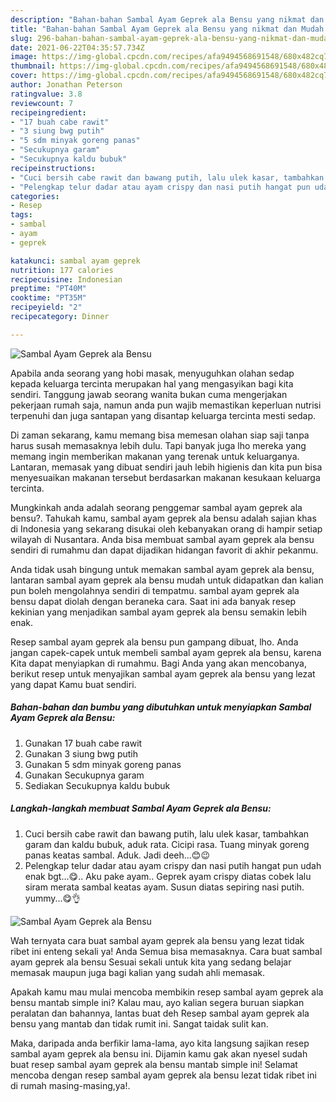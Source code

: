 ```yaml
---
description: "Bahan-bahan Sambal Ayam Geprek ala Bensu yang nikmat dan Mudah Dibuat"
title: "Bahan-bahan Sambal Ayam Geprek ala Bensu yang nikmat dan Mudah Dibuat"
slug: 296-bahan-bahan-sambal-ayam-geprek-ala-bensu-yang-nikmat-dan-mudah-dibuat
date: 2021-06-22T04:35:57.734Z
image: https://img-global.cpcdn.com/recipes/afa9494568691548/680x482cq70/sambal-ayam-geprek-ala-bensu-foto-resep-utama.jpg
thumbnail: https://img-global.cpcdn.com/recipes/afa9494568691548/680x482cq70/sambal-ayam-geprek-ala-bensu-foto-resep-utama.jpg
cover: https://img-global.cpcdn.com/recipes/afa9494568691548/680x482cq70/sambal-ayam-geprek-ala-bensu-foto-resep-utama.jpg
author: Jonathan Peterson
ratingvalue: 3.8
reviewcount: 7
recipeingredient:
- "17 buah cabe rawit"
- "3 siung bwg putih"
- "5 sdm minyak goreng panas"
- "Secukupnya garam"
- "Secukupnya kaldu bubuk"
recipeinstructions:
- "Cuci bersih cabe rawit dan bawang putih, lalu ulek kasar, tambahkan garam dan kaldu bubuk, aduk rata. Cicipi rasa. Tuang minyak goreng panas keatas sambal. Aduk. Jadi deeh...😊😉"
- "Pelengkap telur dadar atau ayam crispy dan nasi putih hangat pun udah enak bgt...😋.. Aku pake ayam.. Geprek ayam crispy diatas cobek lalu siram merata sambal keatas ayam. Susun diatas sepiring nasi putih. yummy...😋👌"
categories:
- Resep
tags:
- sambal
- ayam
- geprek

katakunci: sambal ayam geprek 
nutrition: 177 calories
recipecuisine: Indonesian
preptime: "PT40M"
cooktime: "PT35M"
recipeyield: "2"
recipecategory: Dinner

---
```



![Sambal Ayam Geprek ala Bensu](https://img-global.cpcdn.com/recipes/afa9494568691548/680x482cq70/sambal-ayam-geprek-ala-bensu-foto-resep-utama.jpg)

Apabila anda seorang yang hobi masak, menyuguhkan olahan sedap kepada keluarga tercinta merupakan hal yang mengasyikan bagi kita sendiri. Tanggung jawab seorang  wanita bukan cuma mengerjakan pekerjaan rumah saja, namun anda pun wajib memastikan keperluan nutrisi terpenuhi dan juga santapan yang disantap keluarga tercinta mesti sedap.

Di zaman  sekarang, kamu memang bisa memesan olahan siap saji tanpa harus susah memasaknya lebih dulu. Tapi banyak juga lho mereka yang memang ingin memberikan makanan yang terenak untuk keluarganya. Lantaran, memasak yang dibuat sendiri jauh lebih higienis dan kita pun bisa menyesuaikan makanan tersebut berdasarkan makanan kesukaan keluarga tercinta. 



Mungkinkah anda adalah seorang penggemar sambal ayam geprek ala bensu?. Tahukah kamu, sambal ayam geprek ala bensu adalah sajian khas di Indonesia yang sekarang disukai oleh kebanyakan orang di hampir setiap wilayah di Nusantara. Anda bisa membuat sambal ayam geprek ala bensu sendiri di rumahmu dan dapat dijadikan hidangan favorit di akhir pekanmu.

Anda tidak usah bingung untuk memakan sambal ayam geprek ala bensu, lantaran sambal ayam geprek ala bensu mudah untuk didapatkan dan kalian pun boleh mengolahnya sendiri di tempatmu. sambal ayam geprek ala bensu dapat diolah dengan beraneka cara. Saat ini ada banyak resep kekinian yang menjadikan sambal ayam geprek ala bensu semakin lebih enak.

Resep sambal ayam geprek ala bensu pun gampang dibuat, lho. Anda jangan capek-capek untuk membeli sambal ayam geprek ala bensu, karena Kita dapat menyiapkan di rumahmu. Bagi Anda yang akan mencobanya, berikut resep untuk menyajikan sambal ayam geprek ala bensu yang lezat yang dapat Kamu buat sendiri.

<!--inarticleads1-->

##### Bahan-bahan dan bumbu yang dibutuhkan untuk menyiapkan Sambal Ayam Geprek ala Bensu:

1. Gunakan 17 buah cabe rawit
1. Gunakan 3 siung bwg putih
1. Gunakan 5 sdm minyak goreng panas
1. Gunakan Secukupnya garam
1. Sediakan Secukupnya kaldu bubuk




<!--inarticleads2-->

##### Langkah-langkah membuat Sambal Ayam Geprek ala Bensu:

1. Cuci bersih cabe rawit dan bawang putih, lalu ulek kasar, tambahkan garam dan kaldu bubuk, aduk rata. Cicipi rasa. Tuang minyak goreng panas keatas sambal. Aduk. Jadi deeh...😊😉
1. Pelengkap telur dadar atau ayam crispy dan nasi putih hangat pun udah enak bgt...😋.. Aku pake ayam.. Geprek ayam crispy diatas cobek lalu siram merata sambal keatas ayam. Susun diatas sepiring nasi putih. yummy...😋👌
<img src="https://img-global.cpcdn.com/steps/4e8e2580d1b4c9e8/160x128cq70/sambal-ayam-geprek-ala-bensu-langkah-memasak-2-foto.jpg" alt="Sambal Ayam Geprek ala Bensu">



Wah ternyata cara buat sambal ayam geprek ala bensu yang lezat tidak ribet ini enteng sekali ya! Anda Semua bisa memasaknya. Cara buat sambal ayam geprek ala bensu Sesuai sekali untuk kita yang sedang belajar memasak maupun juga bagi kalian yang sudah ahli memasak.

Apakah kamu mau mulai mencoba membikin resep sambal ayam geprek ala bensu mantab simple ini? Kalau mau, ayo kalian segera buruan siapkan peralatan dan bahannya, lantas buat deh Resep sambal ayam geprek ala bensu yang mantab dan tidak rumit ini. Sangat taidak sulit kan. 

Maka, daripada anda berfikir lama-lama, ayo kita langsung sajikan resep sambal ayam geprek ala bensu ini. Dijamin kamu gak akan nyesel sudah buat resep sambal ayam geprek ala bensu mantab simple ini! Selamat mencoba dengan resep sambal ayam geprek ala bensu lezat tidak ribet ini di rumah masing-masing,ya!.

